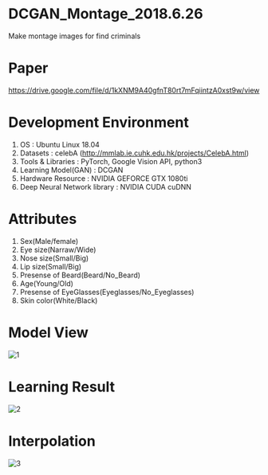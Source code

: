 # DCGAN_Montage_2018.6.26
Make montage images for find criminals

# Paper
https://drive.google.com/file/d/1kXNM9A40gfnT80rt7mFqiintzA0xst9w/view

# Development Environment
1. OS : Ubuntu Linux 18.04
2. Datasets : celebA (http://mmlab.ie.cuhk.edu.hk/projects/CelebA.html)
3. Tools & Libraries : PyTorch, Google Vision API, python3
4. Learning Model(GAN) : DCGAN
5. Hardware Resource : NVIDIA GEFORCE GTX 1080ti
6. Deep Neural Network library  : NVIDIA CUDA cuDNN

# Attributes
1. Sex(Male/female)
2. Eye size(Narraw/Wide)
3. Nose size(Small/Big)
4. Lip size(Small/Big)
5. Presense of Beard(Beard/No_Beard)
6. Age(Young/Old)
7. Presense of EyeGlasses(Eyeglasses/No_Eyeglasses)
8. Skin color(White/Black)

# Model View
![1](https://user-images.githubusercontent.com/37236920/62009634-6213f380-b19c-11e9-827b-43f7ca35b118.png)

# Learning Result
![2](https://user-images.githubusercontent.com/37236920/62009683-0eee7080-b19d-11e9-96df-a6e7fb3e563f.png)

# Interpolation
![3](https://user-images.githubusercontent.com/37236920/62009652-ae5f3380-b19c-11e9-8e3a-3ae00025f6c3.png)
